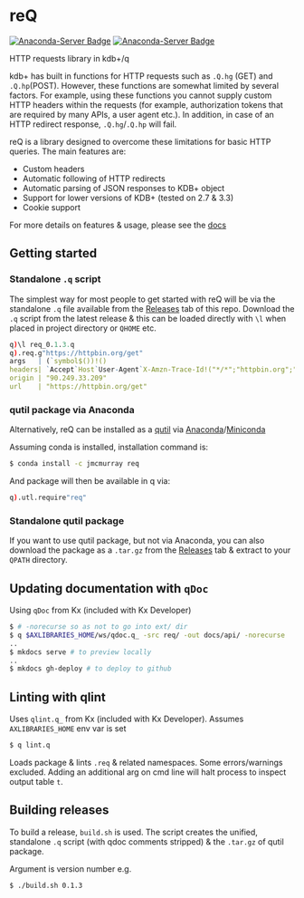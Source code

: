# reQ

[![Anaconda-Server Badge](https://anaconda.org/jmcmurray/req/badges/version.svg)](https://anaconda.org/jmcmurray/req)
[![Anaconda-Server Badge](https://anaconda.org/jmcmurray/req/badges/downloads.svg)](https://anaconda.org/jmcmurray/req)

HTTP requests library in kdb+/q

kdb+ has built in functions for HTTP requests such as `.Q.hg` (GET) and `.Q.hp`(POST). However, these functions are somewhat limited by several factors. For example, using these functions you cannot supply custom HTTP headers within the requests (for example, authorization tokens that are required by many APIs, a user agent etc.). In addition, in case of an HTTP redirect response, `.Q.hg`/`.Q.hp` will fail.

reQ is a library designed to overcome these limitations for basic HTTP queries. The main features are:

* Custom headers
* Automatic following of HTTP redirects
* Automatic parsing of JSON responses to KDB+ object
* Support for lower versions of KDB+ (tested on 2.7 & 3.3)
* Cookie support

For more details on features & usage, please see the [docs](http://jmcmurray.co.uk/reQ/)

## Getting started

### Standalone `.q` script

The simplest way for most people to get started with reQ will be via the standalone
`.q` file available from the [Releases](https://github.com/jonathonmcmurray/reQ/releases)
tab of this repo. Download the `.q` script from the latest release & this can be loaded
directly with `\l` when placed in project directory or `QHOME` etc.

```q
q)\l req_0.1.3.q
q).req.g"https://httpbin.org/get"
args   | (`symbol$())!()
headers| `Accept`Host`User-Agent`X-Amzn-Trace-Id!("*/*";"httpbin.org";"kdb+/3..
origin | "90.249.33.209"
url    | "https://httpbin.org/get"
```

### qutil package via Anaconda

Alternatively, reQ can be installed as a [qutil](https://github.com/nugend/qutil) via
[Anaconda](https://www.anaconda.com/)/[Miniconda](https://docs.conda.io/en/latest/miniconda.html)

Assuming conda is installed, installation command is:

```bash
$ conda install -c jmcmurray req
```

And package will then be available in q via:

```q
q).utl.require"req"
```

### Standalone qutil package

If you want to use qutil package, but not via Anaconda, you can also download
the package as a `.tar.gz` from the [Releases](https://github.com/jonathonmcmurray/reQ/releases)
tab & extract to your `QPATH` directory.


## Updating documentation with `qDoc`

Using `qDoc` from Kx (included with Kx Developer)

```bash
$ # -norecurse so as not to go into ext/ dir
$ q $AXLIBRARIES_HOME/ws/qdoc.q_ -src req/ -out docs/api/ -norecurse
..
$ mkdocs serve # to preview locally
..
$ mkdocs gh-deploy # to deploy to github
```

## Linting with qlint

Uses `qlint.q_` from Kx (included with Kx Developer). Assumes `AXLIBRARIES_HOME`
env var is set

```bash
$ q lint.q
```

Loads package & lints `.req` & related namespaces. Some errors/warnings
excluded. Adding an additional arg on cmd line will halt process to inspect
output table `t`.

## Building releases

To build a release, `build.sh` is used. The script creates the unified, standalone
`.q` script (with qdoc comments stripped)  & the `.tar.gz` of qutil package.

Argument is version number e.g.

```bash
$ ./build.sh 0.1.3
```
